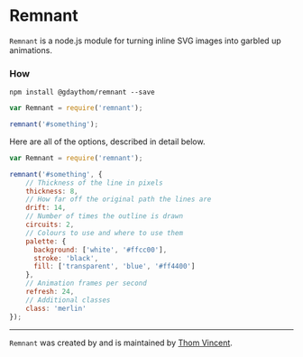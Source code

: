 # Remnant

`Remnant` is a node.js module for turning inline SVG images into garbled up animations.

### How

`npm install @gdaythom/remnant --save`

```javascript
var Remnant = require('remnant');

remnant('#something');
```

Here are all of the options, described in detail below.

```javascript
var Remnant = require('remnant');

remnant('#something', {
    // Thickness of the line in pixels
    thickness: 8,
    // How far off the original path the lines are
    drift: 14,
    // Number of times the outline is drawn
    circuits: 2,
    // Colours to use and where to use them
    palette: {
      background: ['white', '#ffcc00'],
      stroke: 'black',
      fill: ['transparent', 'blue', '#ff4400']
    },
    // Animation frames per second
    refresh: 24,
    // Additional classes
    class: 'merlin'
});
```

-----------

`Remnant` was created by and is maintained by [Thom Vincent](https://github.com/gdaythom).